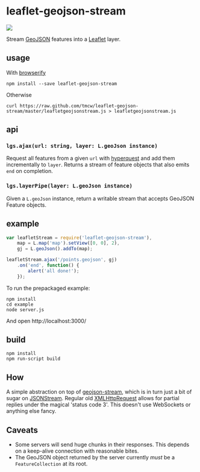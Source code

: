 # leaflet-geojson-stream

![](http://i.imgur.com/lVF6xZl.gif)

Stream [GeoJSON](http://geojson.org/) features into a [Leaflet](http://leafletjs.com/)
layer.

## usage

With [browserify](https://github.com/substack/node-browserify)

    npm install --save leaflet-geojson-stream

Otherwise

    curl https://raw.github.com/tmcw/leaflet-geojson-stream/master/leafletgeojsonstream.js > leafletgeojsonstream.js

## api

### `lgs.ajax(url: string, layer: L.geoJson instance)`

Request all features from a given `url` with [hyperquest](https://github.com/substack/hyperquest)
and add them incrementally to `layer`. Returns a stream of feature objects
that also emits `end` on completion.

### `lgs.layerPipe(layer: L.geoJson instance)`

Given a `L.geoJson` instance, return a writable stream that accepts GeoJSON Feature
objects.

## example

```js
var leafletStream = require('leaflet-geojson-stream'),
    map = L.map('map').setView([0, 0], 2),
    gj = L.geoJson().addTo(map);

leafletStream.ajax('/points.geojson', gj)
    .on('end', function() {
        alert('all done!');
    });
```

To run the prepackaged example:

    npm install
    cd example
    node server.js

And open http://localhost:3000/

## build

    npm install
    npm run-script build

## How

A simple abstraction on top of [geojson-stream](https://github.com/tmcw/geojson-stream),
which is in turn just a bit of sugar on [JSONStream](https://github.com/dominictarr/JSONStream). Regular old
[XMLHttpRequest](https://developer.mozilla.org/en-US/docs/Web/API/XMLHttpRequest) allows for partial replies
under the magical 'status code 3'. This doesn't use WebSockets or anything else fancy.

## Caveats

* Some servers will send huge chunks in their responses. This depends on a
  keep-alive connection with reasonable bites.
* The GeoJSON object returned by the server currently _must_ be a `FeatureCollection`
  at its root.
